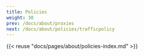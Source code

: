 ```yaml
---
title: Policies
weight: 30
prev: /docs/about/proxies
next: /docs/about/policies/trafficpolicy
---
```


{{< reuse "docs/pages/about/policies-index.md" >}}